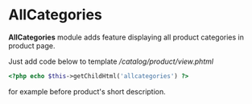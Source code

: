 # AllCategories

**AllCategories** module adds feature displaying all product categories in product page.

Just add code below to template */catalog/product/view.phtml*
```php
<?php echo $this->getChildHtml('allcategories') ?>
```
for example before product's short description.